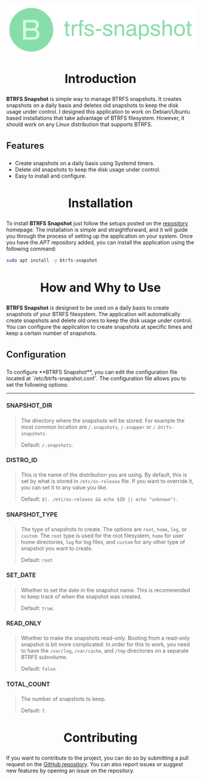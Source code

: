 <div
  align="center">
  <img
    src="image/logo.svg"
    alt="Simple ZRAM Logo"
    style="display: block; margin: 0 auto;"
  />
</div>

<h2
  align="center" style="margin-top: 48;font-size: 32px; font-weight: 700;">
  Introduction
</h2>

**BTRFS Snapshot** is simple way to manage BTRFS snapshots. It creates snapshots on a daily basis and deletes old snapshots to keep the disk usage under control. I designed this application to work on Debian/Ubuntu based installations that take advantage of BTRFS filesystem. However, it should work on any Linux distribution that supports BTRFS.

<h3
  style="margin-top: 24;font-size: 24px; font-weight: 600;">
  Features
</h3>

- Create snapshots on a daily basis using Systemd timers.
- Delete old snapshots to keep the disk usage under control.
- Easy to install and configure.

<h2
  align="center" style="margin-top: 48;font-size: 32px; font-weight: 700;">
  Installation
</h2>

To install **BTRFS Snapshot** just follow the setups posted on the [repository](https://repository.howtonebie.com) homepage. The installation is simple and straightforward, and it will guide you through the process of setting up the application on your system. Once you have the _APT_ repository added, you can install the application using the following command:

```bash
sudo apt install -y btrfs-snapshot
```

<h2
  align="center" style="margin-top: 48;font-size: 32px; font-weight: 700;">
  How and Why to Use
</h2>

**BTRFS Snapshot** is designed to be used on a daily basis to create snapshots of your BTRFS filesystem. The application will automatically create snapshots and delete old ones to keep the disk usage under control. You can configure the application to create snapshots at specific times and keep a certain number of snapshots.

<h3
  style="margin-top: 24;font-size: 24px; font-weight: 600;">
  Configuration
</h3>
To configure **BTRFS Snapshot**, you can edit the configuration file located at `/etc/btrfs-snapshot.conf`. The configuration file allows you to set the following options:

---

<h4
  style="margin-top: 24;font-size: 16px; font-weight: 600;">
  SNAPSHOT_DIR
</h4>

> The directory where the snapshots will be stored. For example the most common location are `/.snapshots`, `/.snapper` or `/.btrfs-snapshots`.
>
> Default: `/.snapshots`.

<h4
  style="margin-top: 24;font-size: 16px; font-weight: 600;">
  DISTRO_ID
</h4>

> This is the name of the distribution you are using. By default, this is set by what is stored in `/etc/os-release` file. If you want to override it, you can set it to any value you like.
>
> Default: `$(. /etc/os-release && echo $ID || echo "unknown")`.

<h4
  style="margin-top: 24;font-size: 16px; font-weight: 600;">
  SNAPSHOT_TYPE
</h4>

> The type of snapshots to create. The options are `root`, `home`, `log`, or `custom`. The `root` type is used for the root filesystem, `home` for user home directories, `log` for log files, and `custom` for any other type of snapshot you want to create.
>
> Default: `root`

<h4
  style="margin-top: 24;font-size: 16px; font-weight: 600;">
  SET_DATE
</h4>

> Whether to set the date in the snapshot name. This is recommended to keep track of when the snapshot was created.
>
> Default: `true`.

<h4
  style="margin-top: 24;font-size: 16px; font-weight: 600;">
  READ_ONLY
</h4>

> Whether to make the snapshots read-only. Booting from a read-only snapshot is bit more complicated. In order for this to work, you need to have the `/var/log`, `/var/cache`, and `/tmp` directories on a separate BTRFS subvolume.
>
> Default: `false`.

<h4
  style="margin-top: 24;font-size: 16px; font-weight: 600;">
  TOTAL_COUNT
</h4>

> The number of snapshots to keep.
>
> Default: `7`.

<h2
  align="center" style="margin-top: 48;font-size: 32px; font-weight: 700;">
  Contributing
</h2>

If you want to contribute to the project, you can do so by submitting a pull request on the [GitHub repository](https://github.com/MichaelSchaecher/btrfs-snapshot/pulls). You can also report issues or suggest new features by opening an issue on the repository.
